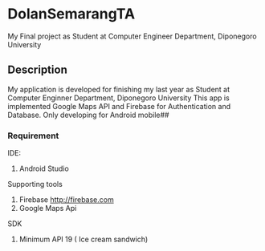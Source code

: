 # DolanSemarangTA
My Final project as Student at Computer Engineer Department, Diponegoro University

## Description
My application is developed for finishing my last year as Student at Computer Enginner Department, Diponegoro University
This app is implemented Google Maps API and Firebase for Authentication and Database. Only developing for Android mobile##

### Requirement
IDE:
1. Android Studio

Supporting tools
1. Firebase http://firebase.com
2. Google Maps Api

SDK
1. Minimum API 19 ( Ice cream sandwich)
